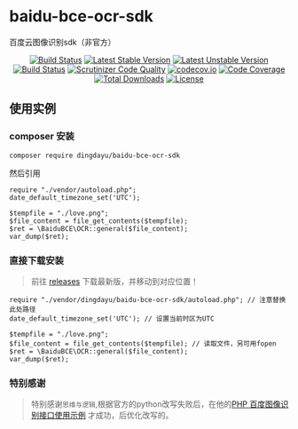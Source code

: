 # baidu-bce-ocr-sdk

百度云图像识别sdk（非官方）


<p align="center">
<a href="https://travis-ci.org/dingdayu/baidu-bce-ocr-sdk"><img src="https://travis-ci.org/dingdayu/baidu-bce-ocr-sdk.svg?branch=master" alt="Build Status"></a>
<a href="https://packagist.org/packages/dingdayu/baidu-bce-ocr-sdk"><img src="https://poser.pugx.org/dingdayu/baidu-bce-ocr-sdk/v/stable.svg" alt="Latest Stable Version"></a>
<a href="https://packagist.org/packages/dingdayu/baidu-bce-ocr-sdk"><img src="https://poser.pugx.org/dingdayu/baidu-bce-ocr-sdk/v/unstable.svg" alt="Latest Unstable Version"></a>
<a href="https://scrutinizer-ci.com/g/overtrue/wechat/build-status/master"><img src="https://scrutinizer-ci.com/g/overtrue/wechat/badges/build.png?b=master" alt="Build Status"></a>
<a href="https://scrutinizer-ci.com/g/overtrue/wechat/?branch=master"><img src="https://scrutinizer-ci.com/g/overtrue/wechat/badges/quality-score.png?b=master" alt="Scrutinizer Code Quality"></a>
<a href="http://codecov.io/github/github/top-think/framework?branch=master"><img src="http://codecov.io/github/top-think/framework/coverage.svg?branch=master" alt="codecov.io"></a>
<a href="https://scrutinizer-ci.com/g/overtrue/wechat/?branch=master"><img src="https://scrutinizer-ci.com/g/overtrue/wechat/badges/coverage.png?b=master" alt="Code Coverage"></a>
<a href="https://packagist.org/packages/dingdayu/baidu-bce-ocr-sdk"><img src="https://poser.pugx.org/dingdayu/baidu-bce-ocr-sdk/downloads" alt="Total Downloads"></a>
<a href="https://packagist.org/packages/dingdayu/baidu-bce-ocr-sdk"><img src="https://poser.pugx.org/dingdayu/baidu-bce-ocr-sdk/license" alt="License"></a>
</p>

## 使用实例

### composer 安装

```
composer require dingdayu/baidu-bce-ocr-sdk
```

然后引用

```
require "./vendor/autoload.php";
date_default_timezone_set('UTC');

$tempfile = "./love.png";
$file_content = file_get_contents($tempfile);
$ret = \BaiduBCE\OCR::general($file_content);
var_dump($ret);
```

### 直接下载安装

> 前往 [releases](https://github.com/dingdayu/baidu-bce-ocr-sdk/releases) 下载最新版，并移动到对应位置！

```
require "./vendor/dingdayu/baidu-bce-ocr-sdk/autoload.php"; // 注意替换此处路径
date_default_timezone_set('UTC'); // 设置当前时区为UTC

$tempfile = "./love.png";
$file_content = file_get_contents($tempfile); // 读取文件，另可用fopen
$ret = \BaiduBCE\OCR::general($file_content);
var_dump($ret);
```

### 特别感谢

> 特别感谢`思维与逻辑`,根据官方的python改写失败后，在他的[PHP 百度图像识别接口使用示例](http://jingyan.baidu.com/article/d5a880eba64f3613f147cc90.html) 才成功，后优化改写的。
